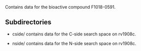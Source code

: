 Contains data for the bioactive compound F1018-0591.

## Subdirectories

- cside/ contains data for the C-side search space on rv1908c.

- nside/ contains data for the N-side search space on rv1908c.

